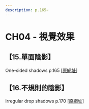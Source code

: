 ```yaml
---
description: p.165~
---
```


# CH04 - 視覺效果

## 【15.單面陰影】

One-sided shadows p.165 \[[原網址](https://www.w3cplus.com/css3/css-secrets/one-sided-shadows.html)\]

## 【16.不規則的陰影】

Irregular drop shadows p.170 \[[原網址](https://www.w3cplus.com/css3/css-secrets/Irregular-drop-shadows.html)\]

